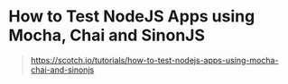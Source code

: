 # How to Test NodeJS Apps using Mocha, Chai and SinonJS

> <https://scotch.io/tutorials/how-to-test-nodejs-apps-using-mocha-chai-and-sinonjs>
